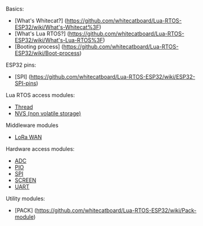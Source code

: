 Basics:
* [What's Whitecat?] (https://github.com/whitecatboard/Lua-RTOS-ESP32/wiki/What's-Whitecat%3F)
* [What's Lua RTOS?] (https://github.com/whitecatboard/Lua-RTOS-ESP32/wiki/What's-Lua-RTOS%3F)
* [Booting process] (https://github.com/whitecatboard/Lua-RTOS-ESP32/wiki/Boot-process)

ESP32 pins:

* [SPI] (https://github.com/whitecatboard/Lua-RTOS-ESP32/wiki/ESP32-SPI-pins)

Lua RTOS access modules:

* [Thread](https://github.com/whitecatboard/Lua-RTOS-ESP32/wiki/Thread-Module)
* [NVS (non volatile storage)](https://github.com/whitecatboard/Lua-RTOS-ESP32/wiki/NVS-Module)

Middleware modules

* [LoRa WAN](https://github.com/whitecatboard/Lua-RTOS-ESP32/wiki/LoRa-WAN-Module)

Hardware access modules:

* [ADC](https://github.com/whitecatboard/Lua-RTOS-ESP32/wiki/ADC-Module)
* [PIO](https://github.com/whitecatboard/Lua-RTOS-ESP32/wiki/PIO-Module)
* [SPI](https://github.com/whitecatboard/Lua-RTOS-ESP32/wiki/SPI-Module)
* [SCREEN](https://github.com/whitecatboard/Lua-RTOS-ESP32/wiki/SCREEN-Module)
* [UART](https://github.com/whitecatboard/Lua-RTOS-ESP32/wiki/UART-Module)


Utility modules:
* [PACK] (https://github.com/whitecatboard/Lua-RTOS-ESP32/wiki/Pack-module)